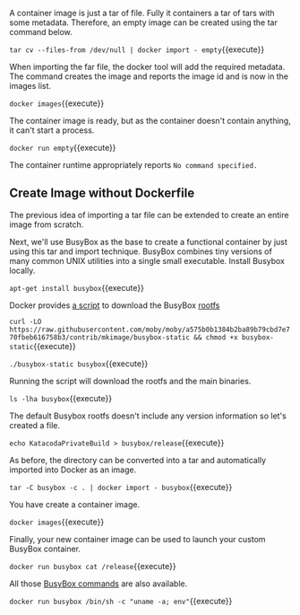 A container image is just a tar of file. Fully it containers a tar of tars with some metadata. Therefore, an empty image can be created using the tar command below.

`tar cv --files-from /dev/null | docker import - empty`{{execute}}

When importing the far file, the docker tool will add the required metadata.
The command creates the image and reports the image id and is now in the images list.

`docker images`{{execute}}

The container image is ready, but as the container doesn't contain anything, it can't start a process.

`docker run empty`{{execute}}

The container runtime appropriately reports `No command specified.`

## Create Image without Dockerfile

The previous idea of importing a tar file can be extended to create an entire image from scratch.

Next, we'll use BusyBox as the base to create a functional container by just using this tar and import technique. BusyBox combines tiny versions of many common UNIX utilities into a single small executable. Install Busybox locally.

`apt-get install busybox`{{execute}}



Docker provides [a script](https://github.com/moby/moby/blob/a575b0b1384b2ba89b79cbd7e770fbeb616758b3/contrib/mkimage/busybox-static) to download the BusyBox [rootfs](https://www.kernel.org/doc/Documentation/filesystems/ramfs-rootfs-initramfs.txt)

`curl -LO https://raw.githubusercontent.com/moby/moby/a575b0b1384b2ba89b79cbd7e770fbeb616758b3/contrib/mkimage/busybox-static && chmod +x busybox-static`{{execute}}

`./busybox-static busybox`{{execute}}

Running the script will download the rootfs and the main binaries.

`ls -lha busybox`{{execute}}

The default Busybox rootfs doesn't include any version information so let's created a file.

`echo KatacodaPrivateBuild > busybox/release`{{execute}}

As before, the directory can be converted into a tar and automatically imported into Docker as an image.

`tar -C busybox -c . | docker import - busybox`{{execute}}

You have create a container image.

`docker images`{{execute}}

Finally, your new container image can be used to launch your custom BusyBox container.

`docker run busybox cat /release`{{execute}}

All those [BusyBox commands](https://boxmatrix.info/wiki/BusyBox-Commands) are also available.

`docker run busybox /bin/sh -c "uname -a; env"`{{execute}}